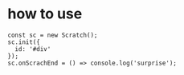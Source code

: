 # how to use

  ```
  const sc = new Scratch();
  sc.init({
    id: '#div'
  });
  sc.onScrachEnd = () => console.log('surprise');
  ```
